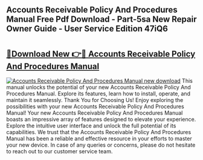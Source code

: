 ## Accounts Receivable Policy And Procedures Manual Free Pdf Download - Part-5sa New Repair Owner Guide - User Service Edition 47iQ6

# <h2><a href="http://bc4046.oget.top/?id=Accounts+Receivable+Policy+And+Procedures+Manual">🔗Download New 👉🔴 Accounts Receivable Policy And Procedures Manual</a></h2>

[![Accounts Receivable Policy And Procedures Manual new download](https://i.imgur.com/5g1atiW.png)](http://bc4046.oget.top/?id=Accounts+Receivable+Policy+And+Procedures+Manual)
This manual unlocks the potential of your new Accounts Receivable Policy And Procedures Manual. Explore its features, learn how to install, operate, and maintain it seamlessly. Thank You for Choosing Us! Enjoy exploring the possibilities with your new Accounts Receivable Policy And Procedures Manual! Your new Accounts Receivable Policy And Procedures Manual boasts an impressive array of features designed to elevate your experience. Explore the intuitive user interface and unlock the full potential of its capabilities. We trust that the Accounts Receivable Policy And Procedures Manual has been a reliable and effective resource in your efforts to master your new device. In case of any queries or concerns, please do not hesitate to reach out to our customer service team.
